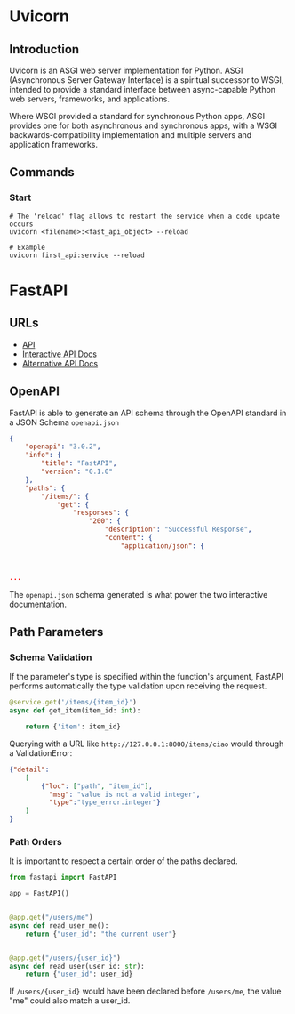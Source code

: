 # Uvicorn

## Introduction
Uvicorn is an ASGI web server implementation for Python.
ASGI (Asynchronous Server Gateway Interface) is a spiritual successor to WSGI, 
intended to provide a standard interface between async-capable Python web servers, frameworks, and applications.

Where WSGI provided a standard for synchronous Python apps, ASGI provides one for both asynchronous and synchronous apps, 
with a WSGI backwards-compatibility implementation and multiple servers and application frameworks.

## Commands

### Start
``` shell
# The 'reload' flag allows to restart the service when a code update occurs
uvicorn <filename>:<fast_api_object> --reload

# Example
uvicorn first_api:service --reload
```

# FastAPI

## URLs
- [API](http://127.0.0.1:8000)
- [Interactive API Docs](http://127.0.0.1:8000/docs)
- [Alternative API Docs](http://127.0.0.1:8000/redoc)

## OpenAPI
FastAPI is able to generate an API schema through the OpenAPI standard in a JSON Schema `openapi.json`
``` json
{
    "openapi": "3.0.2",
    "info": {
        "title": "FastAPI",
        "version": "0.1.0"
    },
    "paths": {
        "/items/": {
            "get": {
                "responses": {
                    "200": {
                        "description": "Successful Response",
                        "content": {
                            "application/json": {



...
```

The `openapi.json` schema generated is what power the two interactive documentation.

## Path Parameters

### Schema Validation
If the parameter's type is specified within the function's argument, FastAPI performs automatically the type
validation upon receiving the request.
``` python
@service.get('/items/{item_id}')
async def get_item(item_id: int):

    return {'item': item_id}
```

Querying with a URL like `http://127.0.0.1:8000/items/ciao` would through a ValidationError:
``` json
{"detail":
    [
        {"loc": ["path", "item_id"],
          "msg": "value is not a valid integer",
          "type":"type_error.integer"}
    ]
}
```

### Path Orders
It is important to respect a certain order of the paths declared.

``` python
from fastapi import FastAPI

app = FastAPI()


@app.get("/users/me")
async def read_user_me():
    return {"user_id": "the current user"}


@app.get("/users/{user_id}")
async def read_user(user_id: str):
    return {"user_id": user_id}
```

If `/users/{user_id}` would have been declared before `/users/me`, the value "me" could also match a user_id.